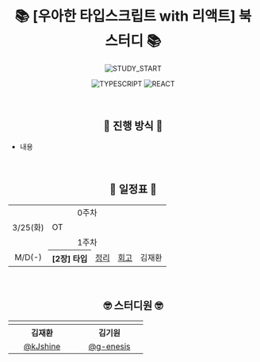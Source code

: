 <div align="center">

# 📚 [우아한 타입스크립트 with 리액트] 북 스터디 📚

<!-- <img src="./assets/woowa-ts-book.jpg" width="200px" /> -->


![STUDY_START](https://img.shields.io/badge/START-2025--03--25-blue)
<!--![STUDY_END](https://img.shields.io/badge/END-2025--02--13-yellow)-->

![TYPESCRIPT](https://img.shields.io/badge/TYPESCRIPT-3178C6?style=for-the-badge&logo=Typescript&logoColor=white)
![REACT](https://img.shields.io/badge/REACT-61DAFB?style=for-the-badge&logo=React&logoColor=black)

<br />

## 📣 진행 방식 📣

<div align="left">

- 내용

</div>
<br />

## 📅 일정표 📅

<table>
<tbody>
<tr>
<td align="center" colspan="5">0주차</td>
</tr>
<tr>
<td align="center">3/25(화)</td>
<td colspan="4">OT</td>
</tr>
<tr>
<td align="center" colspan="5">1주차</td>
</tr>
  
<tr>
  <td align="center">M/D(-)</td>
  <th align="left">[2장] 타입</th>
  <td><a href="">정리</a></td>
  <td><a href="">회고</a></td>
  <td>김재환</td>
</tr>
 
</tbody>
</table>

<br />

## 🤓 스터디원 🤓

<table>
<tbody>
<tr>
<td align="center">
<!--   <img src="" width="120" /> -->
</td>
<td align="center">
<!--   <img src="" width="120" /> -->
</td>
</tr>
<tr>
<th align="center">김재환</th>
<th align="center">김기원</th>
</tr>
<tr>
<td align="center" width="120"><a href="https://github.com/kJshine">@kJshine</a></td>
<td align="center" width="120"><a href="https://github.com/g-enesis">@g-enesis</a></td>
</tr>
</tbody>
</table>

</div>

